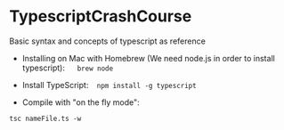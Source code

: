 # TypescriptCrashCourse
Basic syntax and concepts of typescript as reference

- Installing on Mac with Homebrew (We need node.js in order to install typescript): 
  ```
  brew node
  ```
  
- Install TypeScript: 
  ```
  npm install -g typescript
  ```
  
- Compile with "on the fly mode":
```
tsc nameFile.ts -w
```

